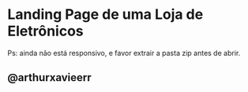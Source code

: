 # Landing Page de uma Loja de Eletrônicos

Ps: ainda não está responsivo, e favor extrair a pasta zip antes de abrir.

## @arthurxavieerr
